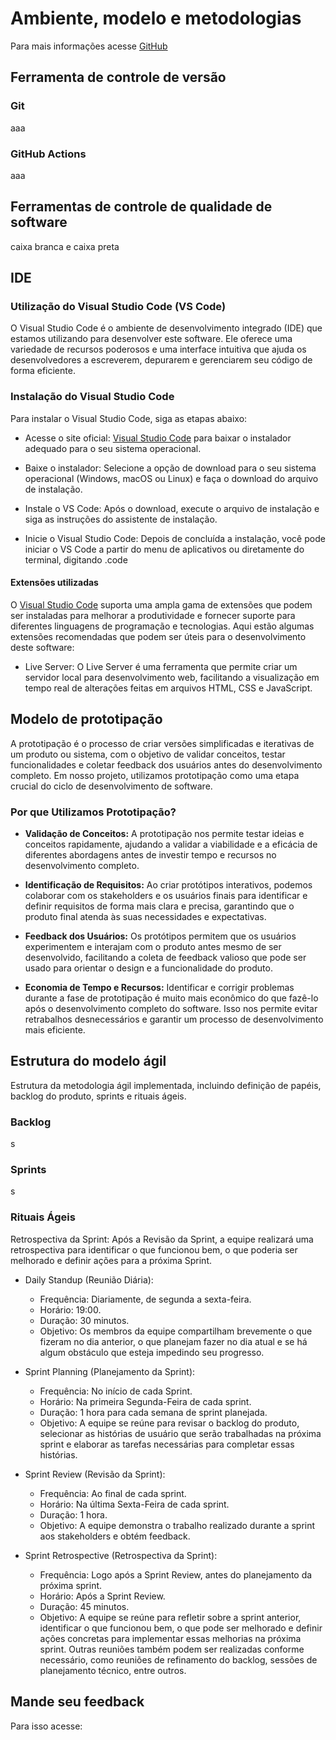 # Ambiente, modelo e metodologias
Para mais informações acesse [GitHub](https://github.com/Pobrezito/A3)

## Ferramenta de controle de versão
### Git
aaa
### GitHub Actions
aaa
## Ferramentas de controle de qualidade de software
caixa branca e caixa preta

## IDE
### Utilização do Visual Studio Code (VS Code)
O Visual Studio Code é o ambiente de desenvolvimento integrado (IDE) que estamos utilizando para desenvolver este software. Ele oferece uma variedade de recursos poderosos e uma interface intuitiva que ajuda os desenvolvedores a escreverem, depurarem e gerenciarem seu código de forma eficiente.

### Instalação do Visual Studio Code
Para instalar o Visual Studio Code, siga as etapas abaixo:

- Acesse o site oficial: [Visual Studio Code](https://code.visualstudio.com/) para baixar o instalador adequado para o seu sistema operacional.

- Baixe o instalador: Selecione a opção de download para o seu sistema operacional (Windows, macOS ou Linux) e faça o download do arquivo de instalação.

- Instale o VS Code: Após o download, execute o arquivo de instalação e siga as instruções do assistente de instalação.

- Inicie o Visual Studio Code: Depois de concluída a instalação, você pode iniciar o VS Code a partir do menu de aplicativos ou diretamente do terminal, digitando .code

#### Extensões utilizadas
O [Visual Studio Code](https://code.visualstudio.com/) suporta uma ampla gama de extensões que podem ser instaladas para melhorar a produtividade e fornecer suporte para diferentes linguagens de programação e tecnologias. Aqui estão algumas extensões recomendadas que podem ser úteis para o desenvolvimento deste software:

- Live Server: O Live Server é uma ferramenta que permite criar um servidor local para desenvolvimento web, facilitando a visualização em tempo real de alterações feitas em arquivos HTML, CSS e JavaScript. 

## Modelo de prototipação
A prototipação é o processo de criar versões simplificadas e iterativas de um produto ou sistema, com o objetivo de validar conceitos, testar funcionalidades e coletar feedback dos usuários antes do desenvolvimento completo. Em nosso projeto, utilizamos prototipação como uma etapa crucial do ciclo de desenvolvimento de software.

### Por que Utilizamos Prototipação?
- **Validação de Conceitos:** A prototipação nos permite testar ideias e conceitos rapidamente, ajudando a validar a viabilidade e a eficácia de diferentes abordagens antes de investir tempo e recursos no desenvolvimento completo.

- **Identificação de Requisitos:** Ao criar protótipos interativos, podemos colaborar com os stakeholders e os usuários finais para identificar e definir requisitos de forma mais clara e precisa, garantindo que o produto final atenda às suas necessidades e expectativas.

- **Feedback dos Usuários:** Os protótipos permitem que os usuários experimentem e interajam com o produto antes mesmo de ser desenvolvido, facilitando a coleta de feedback valioso que pode ser usado para orientar o design e a funcionalidade do produto.

- **Economia de Tempo e Recursos:** Identificar e corrigir problemas durante a fase de prototipação é muito mais econômico do que fazê-lo após o desenvolvimento completo do software. Isso nos permite evitar retrabalhos desnecessários e garantir um processo de desenvolvimento mais eficiente.

## Estrutura do modelo ágil
Estrutura da metodologia ágil implementada, incluindo definição de papéis, backlog do produto, sprints e rituais ágeis.

### Backlog 
s

### Sprints
s

### Rituais Ágeis
 Retrospectiva da Sprint: Após a Revisão da Sprint, a equipe realizará uma retrospectiva para identificar o que funcionou bem, o que poderia ser melhorado e definir ações para a próxima Sprint.

- Daily Standup (Reunião Diária):  
  - Frequência: Diariamente, de segunda a sexta-feira.  
  - Horário: 19:00.  
  - Duração: 30 minutos.  
  - Objetivo: Os membros da equipe compartilham brevemente o que fizeram no dia anterior, o que planejam   fazer no dia atual e se há algum obstáculo que esteja impedindo seu progresso.  

- Sprint Planning (Planejamento da Sprint):  
  - Frequência: No início de cada Sprint.
  - Horário: Na primeira Segunda-Feira de cada sprint.
  - Duração: 1 hora para cada semana de sprint planejada.
  - Objetivo: A equipe se reúne para revisar o backlog do produto, selecionar as histórias de usuário que serão trabalhadas na próxima sprint e elaborar as tarefas necessárias para completar essas histórias.

- Sprint Review (Revisão da Sprint):  
  - Frequência: Ao final de cada sprint.
  - Horário: Na última Sexta-Feira de cada sprint.
  - Duração: 1 hora.
  - Objetivo: A equipe demonstra o trabalho realizado durante a sprint aos stakeholders e obtém feedback.

- Sprint Retrospective (Retrospectiva da Sprint):  
  - Frequência: Logo após a Sprint Review, antes do planejamento da próxima sprint.
  - Horário: Após a Sprint Review.
  - Duração: 45 minutos.
  - Objetivo: A equipe se reúne para refletir sobre a sprint anterior, identificar o que funcionou bem, o que pode ser melhorado e definir ações concretas para implementar essas melhorias na próxima sprint.
Outras reuniões também podem ser realizadas conforme necessário, como reuniões de refinamento do backlog, sessões de planejamento técnico, entre outros.

## Mande seu feedback
Para isso acesse:
